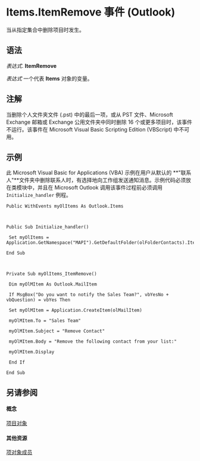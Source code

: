 
# Items.ItemRemove 事件 (Outlook)

当从指定集合中删除项目时发生。


## 语法

 _表达式_. **ItemRemove**

 _表达式_ 一个代表 **Items** 对象的变量。


## 注解

当删除个人文件夹文件 (.pst) 中的最后一项，或从 PST 文件、Microsoft Exchange 邮箱或 Exchange 公用文件夹中同时删除 16 个或更多项目时，该事件不运行。该事件在 Microsoft Visual Basic Scripting Edition (VBScript) 中不可用。


## 示例

此 Microsoft Visual Basic for Applications (VBA) 示例在用户从默认的 **"联系人"**文件夹中删除联系人时，有选择地向工作组发送通知消息。示例代码必须放在类模块中，并且在 Microsoft Outlook 调用该事件过程前必须调用  `Initialize_handler` 例程。


```
Public WithEvents myOlItems As Outlook.Items 
 
 
 
Public Sub Initialize_handler() 
 
 Set myOlItems = Application.GetNamespace("MAPI").GetDefaultFolder(olFolderContacts).Items 
 
End Sub 
 
 
 
Private Sub myOlItems_ItemRemove() 
 
 Dim myOlMItem As Outlook.MailItem 
 
 If MsgBox("Do you want to notify the Sales Team?", vbYesNo + vbQuestion) = vbYes Then 
 
 Set myOlMItem = Application.CreateItem(olMailItem) 
 
 myOlMItem.To = "Sales Team" 
 
 myOlMItem.Subject = "Remove Contact" 
 
 myOlMItem.Body = "Remove the following contact from your list:" 
 
 myOlMItem.Display 
 
 End If 
 
End Sub
```


## 另请参阅


#### 概念


[项目对象](3a99730b-e62a-5ca6-f6ec-911c95173242.md)
#### 其他资源


[项对象成员](bcc2cf6c-b6fb-e1a2-1d5c-d7e2bdf6b7dc.md)